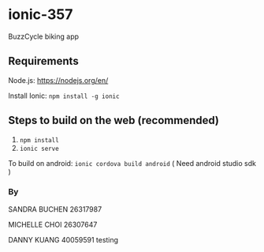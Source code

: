 # ionic-357
BuzzCycle biking app


## Requirements
Node.js: https://nodejs.org/en/

Install Ionic: `npm install -g ionic`

## Steps to build on the web (recommended)

1.  `npm install`
2. `ionic serve`

To build on android: 
`ionic cordova build android`   ( Need android studio sdk )

### By 
SANDRA BUCHEN	26317987 

MICHELLE CHOI	26307647 

DANNY  KUANG	40059591
testing
